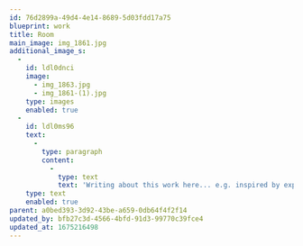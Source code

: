 ```yaml
---
id: 76d2899a-49d4-4e14-8689-5d03fdd17a75
blueprint: work
title: Room
main_image: img_1861.jpg
additional_image_s:
  -
    id: ldl0dnci
    image:
      - img_1863.jpg
      - img_1861-(1).jpg
    type: images
    enabled: true
  -
    id: ldl0ms96
    text:
      -
        type: paragraph
        content:
          -
            type: text
            text: 'Writing about this work here... e.g. inspired by expressionist cinema from 1920s Germany I created this space etc. etc.'
    type: text
    enabled: true
parent: a0bed393-3d92-43be-a659-0db64f4f2f14
updated_by: bfb27c3d-4566-4bfd-91d3-99770c39fce4
updated_at: 1675216498
---
```

